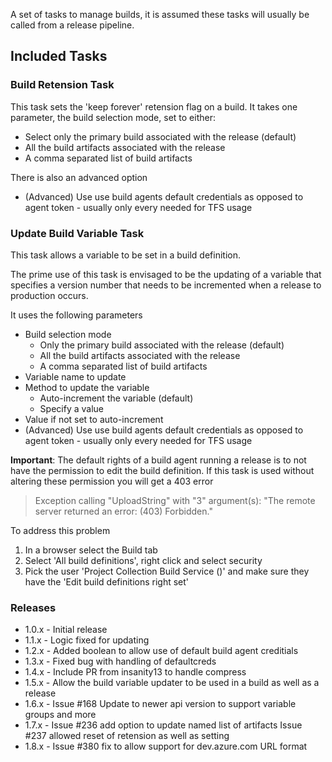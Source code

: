 A set of tasks to manage builds, it is assumed these tasks will usually be called from a release pipeline.

## Included Tasks
### Build Retension Task
This task sets the 'keep forever' retension flag on a build. It takes one parameter, the build selection mode, set to either:

* Select only the primary build associated with the release (default)
* All the build artifacts associated with the release
* A comma separated list of build artifacts

There is also an advanced option
* (Advanced) Use use build agents default credentials as opposed to agent token - usually only every needed for TFS usage

### Update Build Variable Task
This task allows a variable to be set in a build definition.

The prime use of this task is envisaged to be the updating of a variable that specifies a version number that needs to be incremented when a release to production occurs.

It uses the following parameters

* Build selection mode
    * Only the primary build associated with the release (default)
    * All the build artifacts associated with the release
    * A comma separated list of build artifacts
* Variable name to update
* Method to update the variable
    * Auto-increment the variable (default)
    * Specify a value
* Value if not set to auto-increment
* (Advanced) Use use build agents default credentials as opposed to agent token - usually only every needed for TFS usage

**Important**: The default rights of a build agent running a release is to not have the permission to edit the build definition. If this task is used without altering these permission you will get a 403 error


> Exception calling "UploadString" with "3" argument(s): "The remote server returned an error: (403) Forbidden."


To address this problem

1. In a browser select the Build tab
2. Select 'All build definitions', right click and select security
3. Pick the user 'Project Collection Build Service (<a name>)' and make sure they have the 'Edit build definitions right set'


### Releases
- 1.0.x - Initial release
- 1.1.x - Logic fixed for updating
- 1.2.x - Added boolean to allow use of default build agent creditials
- 1.3.x - Fixed bug with handling of defaultcreds
- 1.4.x - Include PR from insanity13 to handle compress
- 1.5.x - Allow the build variable updater to be used in a build as well as a release
- 1.6.x - Issue #168 Update to newer api version to support variable groups and more
- 1.7.x - Issue #236 add option to update named list of artifacts
          Issue #237 allowed reset of retension as well as setting
- 1.8.x - Issue #380 fix to allow support for dev.azure.com URL format 